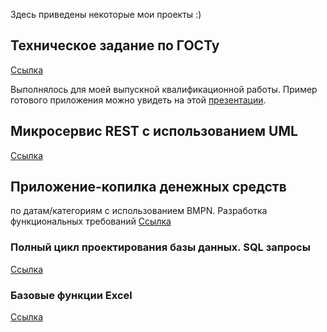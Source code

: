Здесь приведены некоторые мои проекты :)

## Техническое задание по ГОСТу
[Ссылка](https://docs.google.com/document/d/1NlDg9GRGHCnz0RzQGojgM5uRPdBfnNjh/edit?usp=share_link&ouid=110222086382181659022&rtpof=true&sd=true)

Выполнялось для моей выпускной квалификационной работы. Пример готового приложения можно увидеть на этой [презентации](https://docs.google.com/presentation/d/12a2uFYQ491_NoBf0CcHgnREHssefk3si/edit?usp=share_link&ouid=110222086382181659022&rtpof=true&sd=true).

## Микросервис REST с использованием UML
[Ссылка](MicroREST/README.md)

## Приложение-копилка денежных средств 
по датам/категориям с использованием BMPN. Разработка функциональных требований
[Ссылка](https://docs.google.com/document/d/1Ka9sD6MQecjSI7XeMEKJr8nxRQ5gfRbzAt_e5NsipzE/edit?usp=share_link)

### Полный цикл проектирования базы данных. SQL запросы
[Ссылка](https://docs.google.com/document/d/1oNJ1wrCGEyAIZeZbM6i5ddg01qd4wnfx/edit?usp=share_link&ouid=110222086382181659022&rtpof=true&sd=true)

### Базовые функции Excel
[Ссылка](https://docs.google.com/spreadsheets/d/1io6YbkpX7rsNBhfBf-MW9SMAINsnwMkIUBIxzoPyJ58/edit?usp=share_link)

